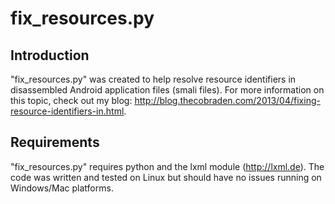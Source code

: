 fix_resources.py
===========

Introduction
------------
"fix_resources.py" was created to help resolve resource identifiers in disassembled Android application files (smali files).  For more information on this topic, check out my blog: http://blog.thecobraden.com/2013/04/fixing-resource-identifiers-in.html.

Requirements
----------
"fix_resources.py" requires python and the lxml module (http://lxml.de).  The code was written and tested on Linux but should have no issues running on Windows/Mac platforms.
